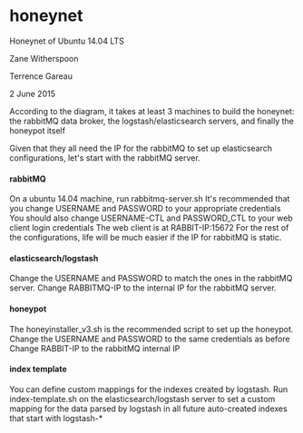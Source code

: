 # honeynet

Honeynet of Ubuntu 14.04 LTS

Zane Witherspoon

Terrence Gareau

2 June 2015

According to the diagram, it takes at least 3 machines to build the honeynet: 
the rabbitMQ data broker, 
the logstash/elasticsearch servers,
and finally the honeypot itself

Given that they all need the IP for the rabbitMQ to set up elasticsearch configurations, let's start with the rabbitMQ server.


#### rabbitMQ ####
On a ubuntu 14.04 machine, run rabbitmq-server.sh 
It's recommended that you change USERNAME and PASSWORD to your appropriate credentials
You should also change USERNAME-CTL and PASSWORD_CTL to your web client login credentials
The web client is at RABBIT-IP:15672
For the rest of the configurations, life will be much easier if the IP for rabbitMQ is static.

#### elasticsearch/logstash ####
Change the USERNAME and PASSWORD to match the ones in the rabbitMQ server.
Change RABBITMQ-IP to the internal IP for the rabbitMQ server.

#### honeypot ####
The honeyinstaller_v3.sh is the recommended script to set up the honeypot.
Change the USERNAME and PASSWORD to the same credentials as before
Change RABBIT-IP to the rabbitMQ internal IP

#### index template ####
You can define custom mappings for the indexes created by logstash.
Run index-template.sh on the elasticsearch/logstash server to set a custom mapping for the data parsed by logstash in all future auto-created indexes that start with logstash-*

